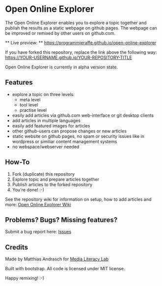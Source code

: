 # Open Online Explorer

The Open Online Explorer enables you to explore a topic together and publish the results as a static webpage on github pages. The webpage can be improved or remixed by other users on github.com.

** Live preview: ** https://programmieraffe.github.io/open-online-explorer

If you have forked this repository, replace the link above the following way: https://YOUR-USERNAME.github.io/YOUR-REPOSITORY-TITLE

Open Online Explorer is currently in alpha version state.

## Features

- explore a topic on three levels:
  - meta level
  - tool level
  - practise level
- easily add articles via github.com web-interface or git desktop clients
- add articles in multiple languages
- easily add featured images for articles
- other github-users can propose changes or new articles
- static website on github pages, no spam or security issues like in wordpress or similiar content management systems
- no webspace/webserver needed

## How-To

1. Fork (duplicate) this repository
2. Explore topic and prepare articles together
3. Publish articles to the forked repository
4. You're done! :-)

See the repository wiki for information on setup, how to add articles and more: [Open Online Explorer Wiki](wiki/)

## Problems? Bugs? Missing features?

Submit a bug report here: [Issues](issues/)

## Credits

Made by Matthias Andrasch for [Media Literacy Lab](https://medialiteracylab.de)

Built with bootstrap. All code is licensed under MIT license.

Happy remixing! :-)
